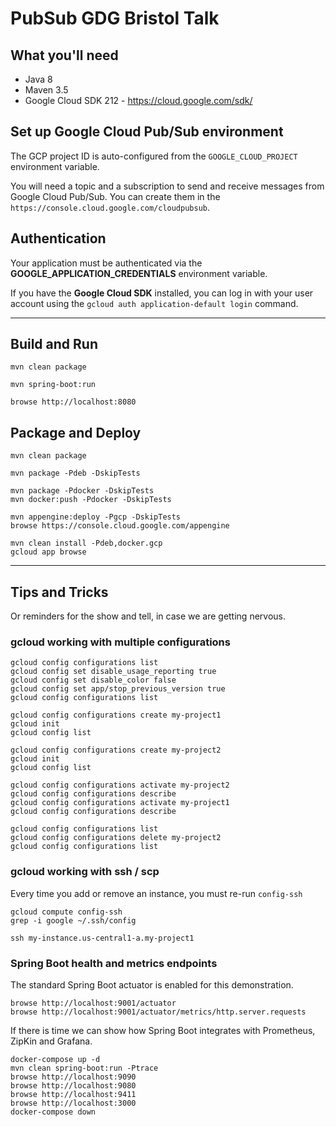 # PubSub GDG Bristol Talk

## What you'll need

- Java 8
- Maven 3.5
- Google Cloud SDK 212 - https://cloud.google.com/sdk/

## Set up Google Cloud Pub/Sub environment

The GCP project ID is auto-configured from the `GOOGLE_CLOUD_PROJECT` environment variable.

You will need a topic and a subscription to send and receive messages from Google Cloud Pub/Sub.
You can create them in the `https://console.cloud.google.com/cloudpubsub`.

## Authentication

Your application must be authenticated via the **GOOGLE_APPLICATION_CREDENTIALS** environment variable.

If you have the **Google Cloud SDK** installed, you can log in with your user account using the `gcloud auth application-default login` command.

---

## Build and Run

```
mvn clean package

mvn spring-boot:run

browse http://localhost:8080
```

## Package and Deploy

```
mvn clean package

mvn package -Pdeb -DskipTests

mvn package -Pdocker -DskipTests
mvn docker:push -Pdocker -DskipTests

mvn appengine:deploy -Pgcp -DskipTests
browse https://console.cloud.google.com/appengine

mvn clean install -Pdeb,docker.gcp
gcloud app browse
```

---

## Tips and Tricks

Or reminders for the show and tell, in case we are getting nervous.

### gcloud working with multiple configurations

```
gcloud config configurations list
gcloud config set disable_usage_reporting true
gcloud config set disable_color false
gcloud config set app/stop_previous_version true
gcloud config configurations list

gcloud config configurations create my-project1
gcloud init
gcloud config list

gcloud config configurations create my-project2
gcloud init
gcloud config list

gcloud config configurations activate my-project2
gcloud config configurations describe
gcloud config configurations activate my-project1
gcloud config configurations describe

gcloud config configurations list
gcloud config configurations delete my-project2
gcloud config configurations list
```

### gcloud working with ssh / scp

Every time you add or remove an instance, you must re-run `config-ssh`

```
gcloud compute config-ssh
grep -i google ~/.ssh/config

ssh my-instance.us-central1-a.my-project1
```

### Spring Boot health and metrics endpoints

The standard Spring Boot actuator is enabled for this demonstration.

```
browse http://localhost:9001/actuator
browse http://localhost:9001/actuator/metrics/http.server.requests
```

If there is time we can show how Spring Boot integrates with Prometheus, ZipKin and Grafana. 

```
docker-compose up -d
mvn clean spring-boot:run -Ptrace
browse http://localhost:9090
browse http://localhost:9080
browse http://localhost:9411
browse http://localhost:3000
docker-compose down
```
